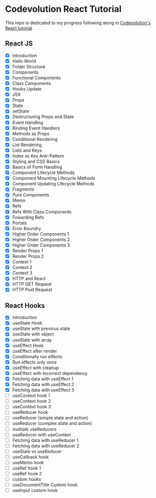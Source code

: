 # Codevolution React Tutorial

This repo is dedicated to my progress following along in [Codevolution's React tutorial](https://youtube.com/playlist?list=PLC3y8-rFHvwgg3vaYJgHGnModB54rxOk3)

## React JS

- [x] Introduction
- [x] Hello World
- [x] Folder Structure
- [x] Components
- [x] Functional Components
- [x] Class Components
- [x] Hooks Update
- [x] JSX
- [x] Props
- [x] State
- [x] setState
- [x] Destructuring Props and State
- [x] Event Handling
- [x] Binding Event Handlers
- [x] Methods as Props
- [x] Conditional Rendering
- [x] List Rendering
- [x] Lists and Keys
- [x] Index as Key Anti-Pattern
- [x] Styling and CSS Basics
- [x] Basics of Form Handling
- [x] Component Lifecycle Methods
- [x] Component Mounting Lifecycle Methods
- [x] Component Updating Lifecycle Methods
- [x] Fragments
- [x] Pure Components
- [x] Memo
- [x] Refs
- [x] Refs With Class Components
- [x] Fowarding Refs
- [x] Portals
- [x] Error Boundry
- [x] Higher Order Components 1
- [x] Higher Order Components 2
- [x] Higher Order Components 3
- [x] Render Props 1
- [x] Render Props 2
- [x] Context 1
- [x] Context 2
- [x] Context 3
- [x] HTTP and React
- [x] HTTP GET Request
- [x] HTTP Post Request

## React Hooks

- [x] Introduction
- [x] useState Hook
- [x] useState with previous state
- [x] useState with object
- [x] useState with array
- [x] useEffect Hook
- [x] useEffect after render
- [x] Conditionally run effects
- [x] Run effects only once
- [x] useEffect with cleanup
- [x] useEffect with Incorrect dependency
- [x] Fetching data with useEffect 1
- [x] Fetching data with useEffect 2
- [x] Fetching data with useEffect 3
- [ ] useContext hook 1
- [ ] useContext hook 2
- [ ] useContext hook 3
- [ ] useReducer hook
- [ ] useReducer (simple state and action)
- [ ] useReducer (complex state and action)
- [ ] multiple useReducers
- [ ] useReducer with useContext
- [ ] Fetching data with useReducer 1
- [ ] Fetching data with useReducer 2
- [ ] useState vs useReducer
- [ ] useCallback hook
- [ ] useMemo hook
- [ ] useRef hook 1
- [ ] useRef hook 2
- [ ] custom hooks
- [ ] useDocumentTitle Custom hook
- [ ] useInput custom hook
